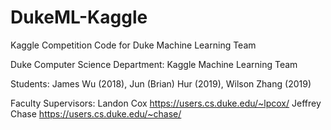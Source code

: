 # DukeML-Kaggle
Kaggle Competition Code for Duke Machine Learning Team

Duke Computer Science Department: Kaggle Machine Learning Team

Students: 
James Wu (2018), Jun (Brian) Hur (2019), Wilson Zhang (2019)

Faculty Supervisors: 
Landon Cox https://users.cs.duke.edu/~lpcox/
Jeffrey Chase https://users.cs.duke.edu/~chase/
